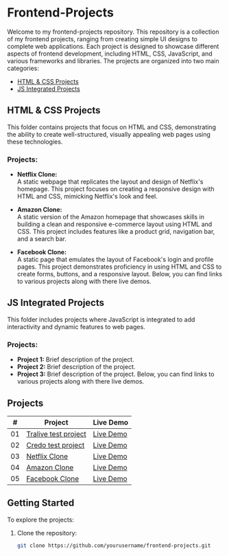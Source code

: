 # Frontend-Projects

Welcome to my frontend-projects repository. This repository is a collection of my frontend projects, ranging from creating simple UI designs to complete web applications. Each project is designed to showcase different aspects of frontend development, including HTML, CSS, JavaScript, and various frameworks and libraries. The projects are organized into two main categories:

- [HTML & CSS Projects](https://github.com/huzaifanaeem909/Frontend-Projects/tree/main/HTML%20%26%20CSS%20Projects)
- [JS Integrated Projects](https://github.com/huzaifanaeem909/Frontend-Projects/tree/main/JS%20Integrated%20Projects)

## HTML & CSS Projects

This folder contains projects that focus on HTML and CSS, demonstrating the ability to create well-structured, visually appealing web pages using these technologies.

### Projects:

- **Netflix Clone:**  
  A static webpage that replicates the layout and design of Netflix's homepage. This project focuses on creating a responsive design with HTML and CSS, mimicking Netflix's look and feel.

- **Amazon Clone:**  
  A static version of the Amazon homepage that showcases skills in building a clean and responsive e-commerce layout using HTML and CSS. This project includes features like a product grid, navigation bar, and a search bar.

- **Facebook Clone:**  
  A static page that emulates the layout of Facebook's login and profile pages. This project demonstrates proficiency in using HTML and CSS to create forms, buttons, and a responsive layout.
Below, you can find links to various projects along with there live demos.

## JS Integrated Projects

This folder includes projects where JavaScript is integrated to add interactivity and dynamic features to web pages.

### Projects:

- **Project 1:** Brief description of the project.
- **Project 2:** Brief description of the project.
- **Project 3:** Brief description of the project.
Below, you can find links to various projects along with there live demos.

## Projects

<div align="center">

| #   | Project               | Live Demo  
|-----|-----------------------|------------
| 01  | [Tralive test project](https://github.com/huzaifanaeem909/Frontend-Projects/tree/main/HTML%20%26%20CSS%20Projects/Tralive-test_project) | [Live Demo](https://yourwebsite.com/demo1)|
| 02  | [Credo test project](https://github.com/huzaifanaeem909/Frontend-Projects/tree/main/HTML%20%26%20CSS%20Projects/Credo-test_project)         | [Live Demo](https://yourwebsite.com/demo2) |
| 03  | [Netflix Clone](https://github.com/huzaifanaeem909/Frontend-Projects/tree/main/HTML%20%26%20CSS%20Projects/Netflix_Clone)        | [Live Demo](https://yourwebsite.com/demo3) |
| 04  | [Amazon Clone](https://github.com/huzaifanaeem909/Frontend-Projects/tree/main/HTML%20%26%20CSS%20Projects/Amazon_Clone)           | [Live Demo](https://yourwebsite.com/demo4) |
| 05  | [Facebook Clone](https://github.com/huzaifanaeem909/Frontend-Projects/tree/main/HTML%20%26%20CSS%20Projects/Facebook_Clone)            | [Live Demo](https://yourwebsite.com/demo5) |

</div>


## Getting Started

To explore the projects:

1. Clone the repository:
   ```bash
   git clone https://github.com/yourusername/frontend-projects.git
